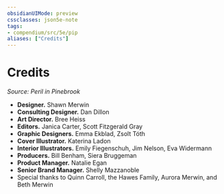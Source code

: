 ```yaml
---
obsidianUIMode: preview
cssclasses: json5e-note
tags:
- compendium/src/5e/pip
aliases: ["Credits"]
---
```

# Credits
*Source: Peril in Pinebrook* 

- **Designer.** Shawn Merwin  
- **Consulting Designer.** Dan Dillon  
- **Art Director.** Bree Heiss  
- **Editors.** Janica Carter, Scott Fitzgerald Gray  
- **Graphic Designers.** Emma Ekblad, Zsolt Tóth  
- **Cover Illustrator.** Katerina Ladon  
- **Interior Illustrators.** Emily Fiegenschuh, Jim Nelson, Eva Widermann  
- **Producers.** Bill Benham, Siera Bruggeman  
- **Product Manager.** Natalie Egan  
- **Senior Brand Manager.** Shelly Mazzanoble  
- Special thanks to Quinn Carroll, the Hawes Family, Aurora Merwin, and Beth Merwin
